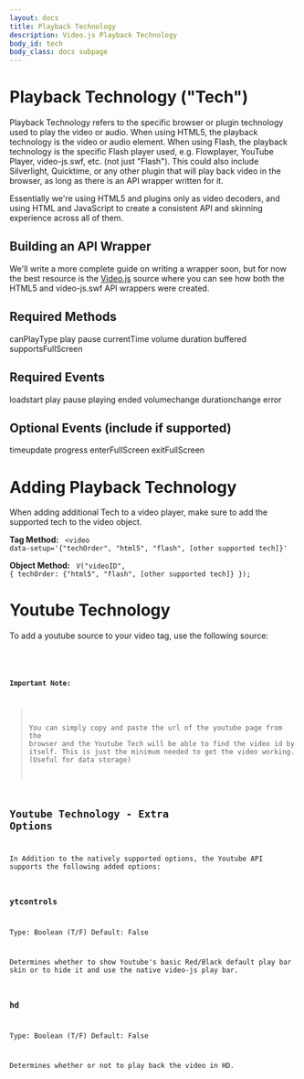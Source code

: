 ```yaml
---
layout: docs
title: Playback Technology
description: Video.js Playback Technology
body_id: tech
body_class: docs subpage
---
```


Playback Technology ("Tech")
============================
Playback Technology refers to the specific browser or plugin technology used to play the video or audio. When using HTML5, the playback technology is the video or audio element. When using Flash, the playback technology is the specific Flash player used, e.g. Flowplayer, YouTube Player, video-js.swf, etc. (not just "Flash"). This could also include Silverlight, Quicktime, or any other plugin that will play back video in the browser, as long as there is an API wrapper written for it. 

Essentially we're using HTML5 and plugins only as video decoders, and using HTML and JavaScript to create a consistent API and skinning experience across all of them.

Building an API Wrapper
-----------------------
We'll write a more complete guide on writing a wrapper soon, but for now the best resource is the [Video.js](https://github.com/zencoder/video-js/tree/master/src) source where you can see how both the HTML5 and video-js.swf API wrappers were created.

Required Methods
----------------
canPlayType
play
pause
currentTime
volume
duration
buffered
supportsFullScreen

Required Events
---------------
loadstart
play
pause
playing
ended
volumechange
durationchange
error

Optional Events (include if supported)
--------------------------------------
timeupdate
progress
enterFullScreen
exitFullScreen


<!-- Added By John A. Baena (JAB) -->

Adding Playback Technology
===================
When adding additional Tech to a video player, make sure to add the supported tech to the video object.

<b>Tag Method:</b>
<code type="html">
  <video data-setup='{"techOrder", "html5", "flash", [other supported tech]}'
</code>

<b>Object Method:</b>
<code type="javascript">
  _V_("videoID", {
    techOrder: {"html5", "flash", [other supported tech]}
  });
</code>

Youtube Technology
==================
To add a youtube source to your video tag, use the following source:

<code type="html">
  <source src="http://www.youtube.com/watch?v=[ytVideoId]" type="video/youtube"
</code>

<b>Important Note:</b>
> You can simply copy and paste the url of the youtube page from the browser and
> the Youtube Tech will be able to find the video id by itself. This is just the
> minimum needed to get the video working. (Useful for data storage)


Youtube Technology - Extra Options
----------------------------------

In Addition to the natively supported options, the Youtube API supports the following
added options:

### ytcontrols ###
Type: Boolean (T/F)
Default: False

Determines whether to show Youtube's basic Red/Black default play bar skin or to hide
it and use the native video-js play bar.

### hd ###
Type: Boolean (T/F)
Default: False

Determines whether or not to play back the video in HD.

